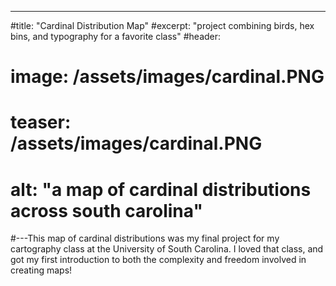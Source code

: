 ---
#title: "Cardinal Distribution Map"
#excerpt: "project combining birds, hex bins, and typography for a favorite class"
#header:
#  image: /assets/images/cardinal.PNG
#  teaser: /assets/images/cardinal.PNG
#  alt: "a map of cardinal distributions across south carolina"
#---This map of cardinal distributions was my final project for my cartography class at the University of South Carolina. I loved that class, and got my first introduction to both the complexity and freedom involved in creating maps!
